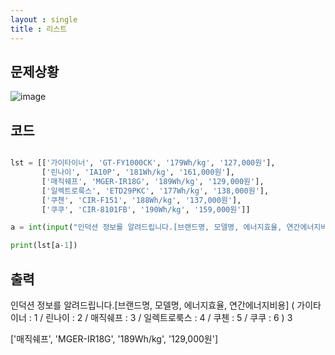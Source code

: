 ```yaml
---
layout : single
title : 리스트
---
```



## 문제상황

![image](https://user-images.githubusercontent.com/80247960/111965485-20864800-8b39-11eb-9534-10f92da2a782.png)


## 코드

~~~python

lst = [['가이타이너', 'GT-FY1000CK', '179Wh/kg', '127,000원'],
       ['린나이', 'IA10P', '181Wh/kg', '161,000원'], 
       ['매직쉐프', 'MGER-IR18G', '189Wh/kg', '129,000원'], 
       ['일렉트로룩스', 'ETD29PKC', '177Wh/kg', '138,000원'], 
       ['쿠첸', 'CIR-F151', '188Wh/kg', '137,000원'], 
       ['쿠쿠', 'CIR-8101FB', '190Wh/kg', '159,000원']]

a = int(input("인덕션 정보를 알려드립니다.[브랜드명, 모델명, 에너지효율, 연간에너지비용] \n( 가이타이너 : 1 / 린나이 : 2 / 매직쉐프 : 3 / 일렉트로룩스 : 4 / 쿠첸 : 5 / 쿠쿠 : 6 ) \n"))

print(lst[a-1])

~~~


## 출력

인덕션 정보를 알려드립니다.[브랜드명, 모델명, 에너지효율, 연간에너지비용] 
( 가이타이너 : 1 / 린나이 : 2 / 매직쉐프 : 3 / 일렉트로룩스 : 4 / 쿠첸 : 5 / 쿠쿠 : 6 ) 
3

['매직쉐프', 'MGER-IR18G', '189Wh/kg', '129,000원']

